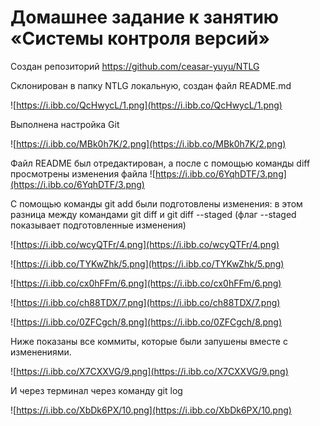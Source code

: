 # Домашнее задание к занятию «Системы контроля версий»

Создан репозиторий https://github.com/ceasar-yuyu/NTLG

Склонирован в папку NTLG локальную, создан файл README.md

![https://i.ibb.co/QcHwycL/1.png](https://i.ibb.co/QcHwycL/1.png)

Выполнена настройка Git

![https://i.ibb.co/MBk0h7K/2.png](https://i.ibb.co/MBk0h7K/2.png)

Файл README был отредактирован, а после с помощью команды diff просмотрены изменения файла
![https://i.ibb.co/6YqhDTF/3.png](https://i.ibb.co/6YqhDTF/3.png)

С помощью команды git add были подготовлены изменения: в этом разница между командами git diff и git diff --staged (флаг --staged показывает подготовленные изменения)

![https://i.ibb.co/wcyQTFr/4.png](https://i.ibb.co/wcyQTFr/4.png)

![https://i.ibb.co/TYKwZhk/5.png](https://i.ibb.co/TYKwZhk/5.png)

![https://i.ibb.co/cx0hFFm/6.png](https://i.ibb.co/cx0hFFm/6.png)

![https://i.ibb.co/ch88TDX/7.png](https://i.ibb.co/ch88TDX/7.png)

![https://i.ibb.co/0ZFCgch/8.png](https://i.ibb.co/0ZFCgch/8.png)

Ниже показаны все коммиты, которые были запушены вместе с изменениями. 

![https://i.ibb.co/X7CXXVG/9.png](https://i.ibb.co/X7CXXVG/9.png)

И через терминал через команду git log

![https://i.ibb.co/XbDk6PX/10.png](https://i.ibb.co/XbDk6PX/10.png)
